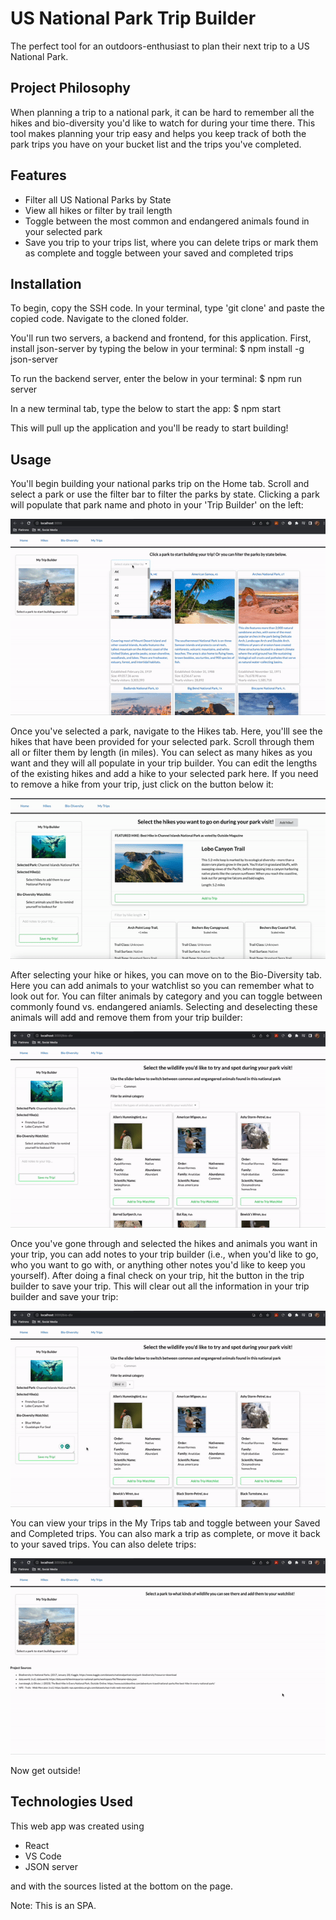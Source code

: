 # US National Park Trip Builder

The perfect tool for an outdoors-enthusiast to plan their next trip to a US National Park. 

## Project Philosophy

When planning a trip to a national park, it can be hard to remember all the hikes and bio-diversity you'd like to watch for during your time there. This tool makes planning your trip easy and helps you keep track of both the park trips you have on your bucket list and the trips you've completed. 

## Features

- Filter all US National Parks by State
- View all hikes or filter by trail length
- Toggle between the most common and endangered animals found in your selected park 
- Save you trip to your trips list, where you can delete trips or mark them as complete and toggle between your saved and completed trips 

## Installation

To begin, copy the SSH code. In your terminal, type 'git clone' and paste the copied code. Navigate to the cloned folder. 

You'll run two servers, a backend and frontend, for this application. First, install json-server by typing the below in your terminal: 
$ npm install -g json-server

To run the backend server, enter the below in your terminal:
$ npm run server

In a new terminal tab, type the below to start the app:
$ npm start

This will pull up the application and you'll be ready to start building!


## Usage

You'll begin building your national parks trip on the Home tab. Scroll and select a park or use the filter bar to filter the parks by state. Clicking a park will populate that park name and photo in your 'Trip Builder' on the left:

![](https://github.com/AspenWilson/us-national-parks/blob/main/Home.gif)

Once you've selected a park, navigate to the Hikes tab. Here, you'lll see the hikes that have been provided for your selected park. Scroll through them all or filter them by length (in miles). You can select as many hikes as you want and they will all populate in your trip builder. You can edit the lengths of the existing hikes and add a hike to your selected park here. If you need to remove a hike from your trip, just click on the button below it:

![](https://github.com/AspenWilson/us-national-parks/blob/main/Hikes.gif)

After selecting your hike or hikes, you can move on to the Bio-Diversity tab. Here you can add animals to your watchlist so you can remember what to look out for. You can filter animals by category and you can toggle between commonly found vs. endangered aniamls. Selecting and deselecting these animals will add and remove them from your trip builder:

![](https://github.com/AspenWilson/us-national-parks/blob/main/BioDiv.gif)

Once you've gone through and selected the hikes and animals you want in your trip, you can add notes to your trip builder (i.e., when you'd like to go, who you want to go with, or anything other notes you'd like to keep you yourself). After doing a final check on your trip, hit the button in the trip builder to save your trip. This will clear out all the information in your trip builder and save your trip: 

![](https://github.com/AspenWilson/us-national-parks/blob/main/SaveTrip.gif)

You can view your trips in the My Trips tab and toggle between your Saved and Completed trips. You can also mark a trip as complete, or move it back to your saved trips. You can also delete trips:

![](https://github.com/AspenWilson/us-national-parks/blob/main/MyTrips.gif)

Now get outside! 

## Technologies Used

This web app was created using
- React
- VS Code
- JSON server

and with the sources listed at the bottom on the page. 

Note: This is an SPA. 


